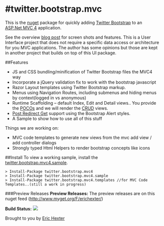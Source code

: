 #twitter.bootstrap.mvc 
===================================================
This is the [nuget](http://nuget.org/) package for quickly adding [Twitter Bootstrap](http://twitter.github.com/bootstrap/) to an [ASP.Net MVC 4](http://www.asp.net/mvc) application. 

See the overview [blog post](http://lostechies.com/erichexter/2012/11/20/twitter-bootstrap-mvc4-the-template-nuget-package-for-asp-net-mvc4-projects/) for screen shots and features. 
This is a User Interface project that does not require a specific data access or architecture for you MVC applications.  The author has some opinions but those are kept in another project that builds on top of this UI package.

##Features
* JS and CSS bundling/minification of Twitter Bootstrap files the MVC4 way
* Incorporate a jQuery validation fix to work with the bootstrap javascript
* Razor Layout templates using Twitter Bootstrap markup.
* Menus using Navigation Routes, including submenus and hiding menus by context(logged in vs anonymous)
* Runtime Scaffolding – default Index, Edit and Detail views.. You provide the [POCOs](http://en.wikipedia.org/wiki/Plain_Old_CLR_Object) and we will render the [CRUD](http://en.wikipedia.org/wiki/Create,_read,_update_and_delete) views.
* [Post Redirect Get](http://en.wikipedia.org/wiki/Post/Redirect/Get) support using the Bootstrap Alert styles.
* A Sample to show how to use all of this stuff

Things we are working on:
* MVC code templates to generate new views from the mvc add view / add controller dialogs
* Strongly typed Html Helpers to render bootstrap concepts like icons


##Install
To view a working sample, install the [twitter.bootstrap.mvc4.sample](http://nuget.org/packages/twitter.bootstrap.mvc4.sample).

	> Install-Package twitter.bootstrap.mvc4
	> Install-Package twitter.bootstrap.mvc4.sample
	> Install-Package twitter.bootstrap.mvc4.templates //for MVC Code Templates..(still a work in progress)

###Preview Releases
**Preview Releases:** The preview releases are on this nuget feed (http://www.myget.org/F/erichexter/)

**Build Status:** 
<a href="http://teamcity.codebetter.com/viewType.html?buildTypeId=bt676&guest=1"><img src="http://teamcity.codebetter.com/app/rest/builds/buildType:(id:bt676)/statusIcon"/></a> 


Brought to you by [Eric Hexter](http://lostechies.com/erichexter/)

